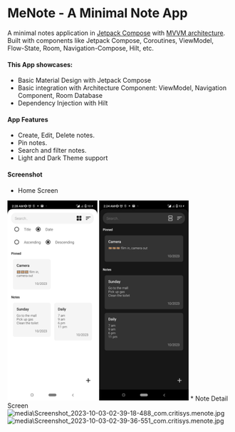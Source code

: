 # MeNote - A Minimal Note App

A minimal notes application in [Jetpack Compose](https://developer.android.com/jetpack/compose) with [MVVM architecture](https://developer.android.com/jetpack/guide).
Built with components like Jetpack Compose, Coroutines, ViewModel, Flow-State, Room, Navigation-Compose, Hilt, etc.

#### This App showcases:

* Basic Material Design with Jetpack Compose
* Basic integration with Architecture Component: ViewModel, Navigation Component, Room Database
* Dependency Injection with Hilt


#### App Features
* Create, Edit, Delete notes.
* Pin notes.
* Search and filter notes. 
* Light and Dark Theme support

#### Screenshot
* Home Screen
<img alt="Screenshot 1" src="media\Screenshot_2023-10-03-02-28-36-412_com.critisys.menote.jpg" width="40%"/>  
<img alt="Screenshot 2" src="media\Screenshot_2023-10-03-02-24-43-448_com.critisys.menote.jpg" width="40%"/>
* Note Detail Screen
<img alt="media\Screenshot_2023-10-03-02-39-18-488_com.critisys.menote.jpg" width="40%"/>  
<img alt="media\Screenshot_2023-10-03-02-39-36-551_com.critisys.menote.jpg" width="40%"/>

